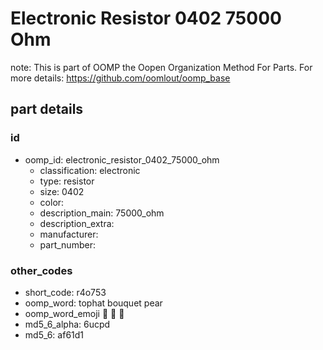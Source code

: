 # Electronic Resistor 0402 75000 Ohm  

note: This is part of OOMP the Oopen Organization Method For Parts. For more details: https://github.com/oomlout/oomp_base

##  part details





### id
* oomp_id: electronic_resistor_0402_75000_ohm
  * classification: electronic
  * type: resistor
  * size: 0402
  * color: 
  * description_main: 75000_ohm
  * description_extra: 
  * manufacturer: 
  * part_number: 

### other_codes
* short_code: r4o753
* oomp_word: tophat bouquet pear
* oomp_word_emoji :tophat: :bouquet: :pear:
* md5_6_alpha: 6ucpd
* md5_6: af61d1